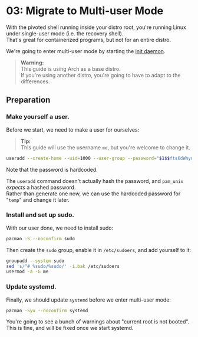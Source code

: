 # 03: Migrate to Multi-user Mode

With the pivoted shell running inside your distro root, you're running Linux under single-user mode (i.e. the recovery shell).  
That's great for containerized programs, but not for an entire distro.

We're going to enter multi-user mode by starting the [init daemon](https://en.wikipedia.org/wiki/Init).

> **Warning:**  
> This guide is using Arch as a base distro.  
> If you're using another distro, you're going to have to adapt to the differences.


## Preparation

### Make yourself a user.

Before we start, we need to make a user for ourselves:

> **Tip:**  
> This guide will use the username `me`, but you're welcome to change it.

```bash
useradd --create-home --uid=1000 --user-group --password="$1$$fts6dWhynnCD9Px.kADTg1" me
```

Note that the password is hardcoded.

The `useradd` command doesn't actually hash the password, and `pam_unix` *expects* a hashed password.  
Rather than generate one now, we can use the hardcoded password for "`temp`" and change it later.

### Install and set up sudo.

With our user done, we need to install sudo:

```bash
pacman -S --noconfirm sudo
```

Then create the `sudo` group, enable it in `/etc/sudoers`, and add yourself to it:

```bash
groupadd --system sudo
sed 's/^# %sudo/%sudo/' -i.bak /etc/sudoers
usermod -a -G me
```

### Update systemd.

Finally, we should update `systemd` before we enter multi-user mode:

```bash
pacman -Syu --noconfirm systemd
```

You're going to see a bunch of warnings about "current root is not booted".  
This is fine, and will be fixed once we start systemd.
